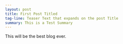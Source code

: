 ```yaml
---
layout: post
title: First Post Titled
tag-line: Teaser Text that expands on the post Title
summary: This is a Test Summary
---
```


This will be the best blog ever.